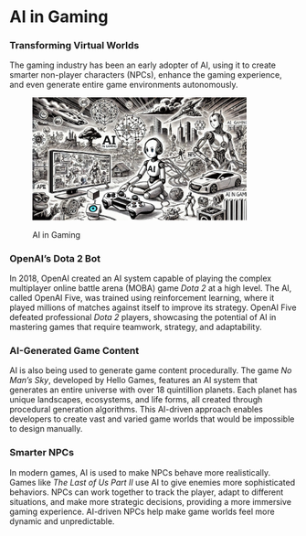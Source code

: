 # AI in Gaming

### Transforming Virtual Worlds

The gaming industry has been an early adopter of AI, using it to create smarter non-player characters (NPCs), enhance the gaming experience, and even generate entire game environments autonomously.

<div align="left"><figure><img src="../../.gitbook/assets/image (18).png" alt="" width="375"><figcaption><p>AI in Gaming</p></figcaption></figure></div>

### OpenAI’s Dota 2 Bot

In 2018, OpenAI created an AI system capable of playing the complex multiplayer online battle arena (MOBA) game _Dota 2_ at a high level. The AI, called OpenAI Five, was trained using reinforcement learning, where it played millions of matches against itself to improve its strategy. OpenAI Five defeated professional _Dota 2_ players, showcasing the potential of AI in mastering games that require teamwork, strategy, and adaptability.

### AI-Generated Game Content

AI is also being used to generate game content procedurally. The game _No Man’s Sky_, developed by Hello Games, features an AI system that generates an entire universe with over 18 quintillion planets. Each planet has unique landscapes, ecosystems, and life forms, all created through procedural generation algorithms. This AI-driven approach enables developers to create vast and varied game worlds that would be impossible to design manually.

### Smarter NPCs

In modern games, AI is used to make NPCs behave more realistically. Games like _The Last of Us Part II_ use AI to give enemies more sophisticated behaviors. NPCs can work together to track the player, adapt to different situations, and make more strategic decisions, providing a more immersive gaming experience. AI-driven NPCs help make game worlds feel more dynamic and unpredictable.
